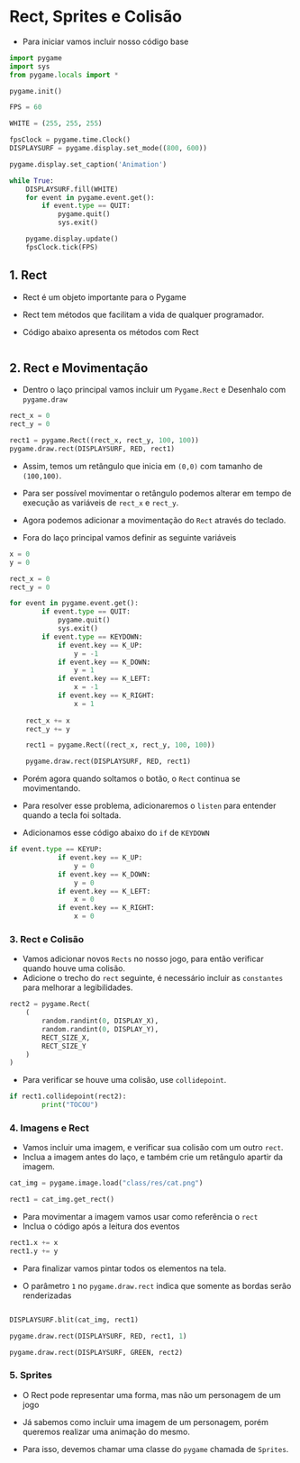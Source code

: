 # Rect, Sprites e Colisão

- Para iniciar vamos incluir nosso código base

```python
import pygame
import sys
from pygame.locals import *

pygame.init()

FPS = 60

WHITE = (255, 255, 255)

fpsClock = pygame.time.Clock()
DISPLAYSURF = pygame.display.set_mode((800, 600))

pygame.display.set_caption('Animation')

while True:
    DISPLAYSURF.fill(WHITE)
    for event in pygame.event.get():
        if event.type == QUIT:
            pygame.quit()
            sys.exit()

    pygame.display.update()
    fpsClock.tick(FPS)
```

## 1. Rect

- Rect é um objeto importante para o Pygame
- Rect tem métodos que facilitam a vida de qualquer programador.

- Código abaixo apresenta os métodos com Rect

```bash

```

## 2. Rect e Movimentação

- Dentro o laço principal vamos incluir um `Pygame.Rect` e Desenhalo com `pygame.draw`

```python
rect_x = 0
rect_y = 0

rect1 = pygame.Rect((rect_x, rect_y, 100, 100))
pygame.draw.rect(DISPLAYSURF, RED, rect1)
```

- Assim, temos um retângulo que inicia em `(0,0)` com tamanho de `(100,100)`.

- Para ser possível movimentar o retângulo podemos alterar em tempo de execução as variáveis de `rect_x` e `rect_y`.

- Agora podemos adicionar a movimentação do `Rect` através do teclado.

- Fora do laço principal vamos definir as seguinte variáveis

```python
x = 0
y = 0

rect_x = 0
rect_y = 0
```

```python
for event in pygame.event.get():
        if event.type == QUIT:
            pygame.quit()
            sys.exit()
        if event.type == KEYDOWN:
            if event.key == K_UP:
                y = -1
            if event.key == K_DOWN:
                y = 1
            if event.key == K_LEFT:
                x = -1
            if event.key == K_RIGHT:
                x = 1
                
    rect_x += x
    rect_y += y

    rect1 = pygame.Rect((rect_x, rect_y, 100, 100))

    pygame.draw.rect(DISPLAYSURF, RED, rect1)
```

- Porém agora quando soltamos o botão, o `Rect` continua se movimentando.

- Para resolver esse problema, adicionaremos o `listen` para entender quando a tecla foi soltada.

- Adicionamos esse código abaixo do `if` de `KEYDOWN`

```python
if event.type == KEYUP:
            if event.key == K_UP:
                y = 0
            if event.key == K_DOWN:
                y = 0
            if event.key == K_LEFT:
                x = 0
            if event.key == K_RIGHT:
                x = 0
```

### 3. Rect e Colisão

- Vamos adicionar novos `Rects` no nosso jogo, para então verificar quando houve uma colisão.
- Adicione o trecho do `rect` seguinte, é necessário incluir as `constantes` para melhorar a legibilidades.

```python
rect2 = pygame.Rect(
    (
        random.randint(0, DISPLAY_X),
        random.randint(0, DISPLAY_Y),
        RECT_SIZE_X,
        RECT_SIZE_Y
    )
)
```

- Para verificar se houve uma colisão, use `collidepoint`.

```python
if rect1.collidepoint(rect2):
        print("TOCOU")
```

### 4. Imagens e Rect

- Vamos incluir uma imagem, e verificar sua colisão com um outro `rect`.
- Inclua a imagem antes do laço, e também crie um retângulo apartir da imagem.

```python
cat_img = pygame.image.load("class/res/cat.png")

rect1 = cat_img.get_rect()
```

- Para movimentar a imagem vamos usar como referência o `rect`
- Inclua o código após a leitura dos eventos

```python
rect1.x += x
rect1.y += y
```

- Para finalizar vamos pintar todos os elementos na tela.

- O parâmetro `1` no `pygame.draw.rect` indica que somente as bordas serão renderizadas

```python

DISPLAYSURF.blit(cat_img, rect1)

pygame.draw.rect(DISPLAYSURF, RED, rect1, 1)

pygame.draw.rect(DISPLAYSURF, GREEN, rect2)
```

### 5. Sprites

- O Rect pode representar uma forma, mas não um personagem de um jogo
- Já sabemos como incluir uma imagem de um personagem, porém queremos realizar uma animação do mesmo.

- Para isso, devemos chamar uma classe do `pygame` chamada de `Sprites`.

```python

```
